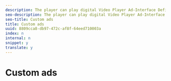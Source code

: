 ```yaml
---
description: The player can play digital Video Player Ad-Interface Definition (VPAID) ads and display the ad loading status. If there are errors in the ad, or ads are taking too long to load, ignores these ads.
seo-description: The player can play digital Video Player Ad-Interface Definition (VPAID) ads and display the ad loading status. If there are errors in the ad, or ads are taking too long to load, ignores these ads.
seo-title: Custom ads
title: Custom ads
uuid: 8809cca8-db97-472c-af8f-64eed710003a
index: n
internal: n
snippet: y
translate: y
---
```


# Custom ads


